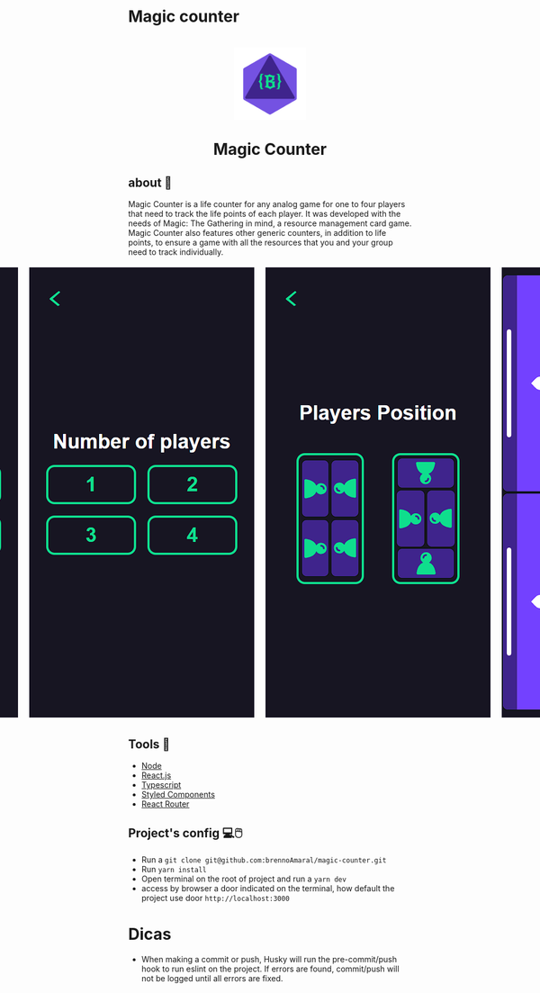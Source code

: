 # Magic counter
<h1 align="center">
  <img src="/public/icon/icon_x128.png">
  <p>Magic Counter<p>
</h1>

## about 📙
  Magic Counter is a life counter for any analog game for one to four players that need to track the life points of each player. It was developed with the needs of Magic: The Gathering in mind, a resource management card game. Magic Counter also features other generic counters, in addition to life points, to ensure a game with all the resources that you and your group need to track individually.

<div>
  <style>
    .containerImg{
      display: flex;
      justify-content: center;
      align-items: center;
      max-width: 100%;
    }
    .styleImg{
      margin: 5px 10px;
      width: 900px;
    }
  </style>
  <div class="containerImg">
    <img class="styleImg" src="/public/images/image1.png">
    <img class="styleImg" src="/public/images/image2.png">
    <img class="styleImg" src="/public/images/image3.png">
    <img class="styleImg" src="/public/images/image4.png">
    <img class="styleImg" src="/public/images/image5.png">
    <img class="styleImg" src="/public/images/image.png">
    <img class="styleImg" src="/public/images/image7.png">
  </div>
</div>

## Tools 🔨
- [Node](https://nodejs.org/en)
- [React.js](https://react.dev/)
- [Typescript](https://www.typescriptlang.org/)
- [Styled Components](https://styled-components.com/)
- [React Router](https://reactrouter.com/en/main)


## Project's config 💻🖱️
 - Run a `git clone git@github.com:brennoAmaral/magic-counter.git`
 - Run `yarn install`
 - Open terminal on the root of project and run a  `yarn dev`
 - access by browser a door indicated on the terminal, how default the project use door `http://localhost:3000`

# Dicas 
 - When making a commit or push, Husky will run the pre-commit/push hook to run eslint on the project. If errors are found, commit/push will not be logged until all errors are fixed.

